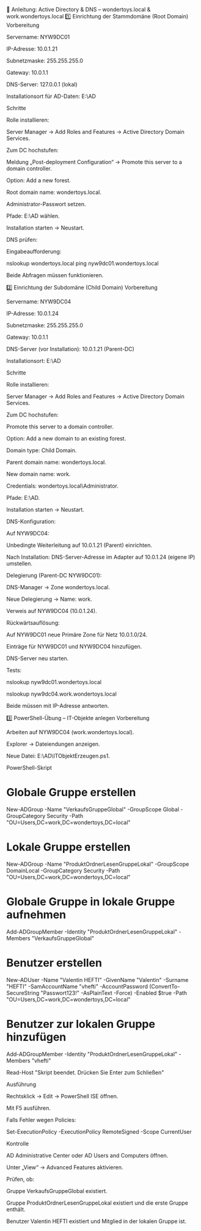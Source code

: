 📘 Anleitung: Active Directory & DNS – wondertoys.local & work.wondertoys.local
1️⃣ Einrichtung der Stammdomäne (Root Domain)
Vorbereitung

Servername: NYW9DC01

IP-Adresse: 10.0.1.21

Subnetzmaske: 255.255.255.0

Gateway: 10.0.1.1

DNS-Server: 127.0.0.1 (lokal)

Installationsort für AD-Daten: E:\AD

Schritte

Rolle installieren:

Server Manager → Add Roles and Features → Active Directory Domain Services.

Zum DC hochstufen:

Meldung „Post-deployment Configuration“ → Promote this server to a domain controller.

Option: Add a new forest.

Root domain name: wondertoys.local.

Administrator-Passwort setzen.

Pfade: E:\AD wählen.

Installation starten → Neustart.

DNS prüfen:

Eingabeaufforderung:

nslookup wondertoys.local
ping nyw9dc01.wondertoys.local


Beide Abfragen müssen funktionieren.

2️⃣ Einrichtung der Subdomäne (Child Domain)
Vorbereitung

Servername: NYW9DC04

IP-Adresse: 10.0.1.24

Subnetzmaske: 255.255.255.0

Gateway: 10.0.1.1

DNS-Server (vor Installation): 10.0.1.21 (Parent-DC)

Installationsort: E:\AD

Schritte

Rolle installieren:

Server Manager → Add Roles and Features → Active Directory Domain Services.

Zum DC hochstufen:

Promote this server to a domain controller.

Option: Add a new domain to an existing forest.

Domain type: Child Domain.

Parent domain name: wondertoys.local.

New domain name: work.

Credentials: wondertoys.local\Administrator.

Pfade: E:\AD.

Installation starten → Neustart.

DNS-Konfiguration:

Auf NYW9DC04:

Unbedingte Weiterleitung auf 10.0.1.21 (Parent) einrichten.

Nach Installation: DNS-Server-Adresse im Adapter auf 10.0.1.24 (eigene IP) umstellen.

Delegierung (Parent-DC NYW9DC01):

DNS-Manager → Zone wondertoys.local.

Neue Delegierung → Name: work.

Verweis auf NYW9DC04 (10.0.1.24).

Rückwärtsauflösung:

Auf NYW9DC01 neue Primäre Zone für Netz 10.0.1.0/24.

Einträge für NYW9DC01 und NYW9DC04 hinzufügen.

DNS-Server neu starten.

Tests:

nslookup nyw9dc01.wondertoys.local

nslookup nyw9dc04.work.wondertoys.local

Beide müssen mit IP-Adresse antworten.

3️⃣ PowerShell-Übung – IT-Objekte anlegen
Vorbereitung

Arbeiten auf NYW9DC04 (work.wondertoys.local).

Explorer → Dateiendungen anzeigen.

Neue Datei: E:\AD\ITObjektErzeugen.ps1.

PowerShell-Skript
# Globale Gruppe erstellen
New-ADGroup -Name "VerkaufsGruppeGlobal" -GroupScope Global -GroupCategory Security -Path "OU=Users,DC=work,DC=wondertoys,DC=local"

# Lokale Gruppe erstellen
New-ADGroup -Name "ProduktOrdnerLesenGruppeLokal" -GroupScope DomainLocal -GroupCategory Security -Path "OU=Users,DC=work,DC=wondertoys,DC=local"

# Globale Gruppe in lokale Gruppe aufnehmen
Add-ADGroupMember -Identity "ProduktOrdnerLesenGruppeLokal" -Members "VerkaufsGruppeGlobal"

# Benutzer erstellen
New-ADUser -Name "Valentin HEFTI" -GivenName "Valentin" -Surname "HEFTI" -SamAccountName "vhefti" -AccountPassword (ConvertTo-SecureString "Passwort123!" -AsPlainText -Force) -Enabled $true -Path "OU=Users,DC=work,DC=wondertoys,DC=local"

# Benutzer zur lokalen Gruppe hinzufügen
Add-ADGroupMember -Identity "ProduktOrdnerLesenGruppeLokal" -Members "vhefti"

Read-Host "Skript beendet. Drücken Sie Enter zum Schließen"

Ausführung

Rechtsklick → Edit → PowerShell ISE öffnen.

Mit F5 ausführen.

Falls Fehler wegen Policies:

Set-ExecutionPolicy -ExecutionPolicy RemoteSigned -Scope CurrentUser

Kontrolle

AD Administrative Center oder AD Users and Computers öffnen.

Unter „View“ → Advanced Features aktivieren.

Prüfen, ob:

Gruppe VerkaufsGruppeGlobal existiert.

Gruppe ProduktOrdnerLesenGruppeLokal existiert und die erste Gruppe enthält.

Benutzer Valentin HEFTI existiert und Mitglied in der lokalen Gruppe ist.

